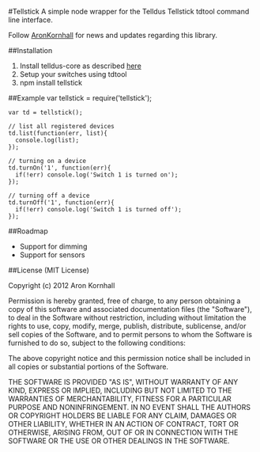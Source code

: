 #Tellstick
A simple node wrapper for the Telldus Tellstick tdtool command line interface.

Follow [AronKornhall](http://twitter.com/AronKornhall) for news and updates regarding this library.

##Installation
1. Install telldus-core as described [here](http://developer.telldus.com/wiki/TellStickInstallationSource)
2. Setup your switches using tdtool
3. npm install tellstick

##Example
    var tellstick = require('tellstick');

    var td = tellstick();

    // list all registered devices
    td.list(function(err, list){
      console.log(list);
    });

    // turning on a device
    td.turnOn('1', function(err){
      if(!err) console.log('Switch 1 is turned on');
    });

    // turning off a device
    td.turnOff('1', function(err){
      if(!err) console.log('Switch 1 is turned off');
    });

##Roadmap
* Support for dimming
* Support for sensors
     
##License 
(MIT License)

Copyright (c) 2012 Aron Kornhall

Permission is hereby granted, free of charge, to any person obtaining a copy of this software and associated documentation files (the "Software"), to deal in the Software without restriction, including without limitation the rights to use, copy, modify, merge, publish, distribute, sublicense, and/or sell copies of the Software, and to permit persons to whom the Software is furnished to do so, subject to the following conditions:

The above copyright notice and this permission notice shall be included in all copies or substantial portions of the Software.

THE SOFTWARE IS PROVIDED "AS IS", WITHOUT WARRANTY OF ANY KIND, EXPRESS OR IMPLIED, INCLUDING BUT NOT LIMITED TO THE WARRANTIES OF MERCHANTABILITY, FITNESS FOR A PARTICULAR PURPOSE AND NONINFRINGEMENT. IN NO EVENT SHALL THE AUTHORS OR COPYRIGHT HOLDERS BE LIABLE FOR ANY CLAIM, DAMAGES OR OTHER LIABILITY, WHETHER IN AN ACTION OF CONTRACT, TORT OR OTHERWISE, ARISING FROM, OUT OF OR IN CONNECTION WITH THE SOFTWARE OR THE USE OR OTHER DEALINGS IN THE SOFTWARE.
